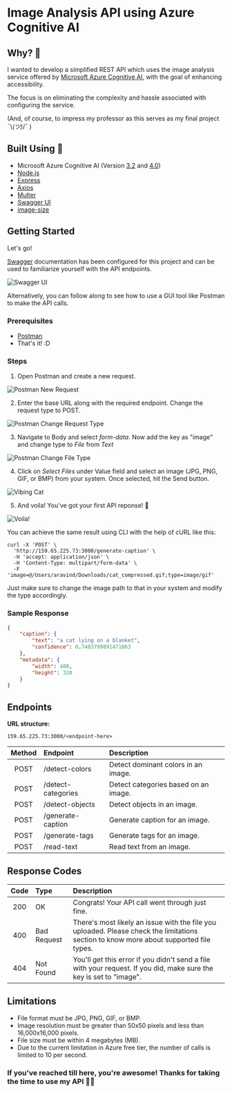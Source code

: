 # Image Analysis API using Azure Cognitive AI
## Why? 🤔

I wanted to develop a simplified REST API which uses the image analysis service offered by [Microsoft Azure Cognitive AI](https://learn.microsoft.com/en-us/azure/ai-services/computer-vision/overview-image-analysis?tabs=3-2), with the goal of enhancing accessibility.

The focus is on eliminating the complexity and hassle associated with configuring the service.

(And, of course, to impress my professor as this serves as my final project ¯\\_(ツ)_/¯ )

## Built Using 🔧

- Microsoft Azure Cognitive AI (Version [3.2](https://learn.microsoft.com/en-us/azure/ai-services/computer-vision/how-to/call-analyze-image?tabs=rest) and [4.0](https://learn.microsoft.com/en-us/azure/ai-services/computer-vision/how-to/call-analyze-image-40?pivots=programming-language-rest-api))
- [Node.js](https://nodejs.org/en)
- [Express](https://expressjs.com/)
- [Axios](https://axios-http.com/)
- [Multer](https://www.npmjs.com/package/multer)
- [Swagger UI](https://swagger.io/tools/swagger-ui/)
- [image-size](https://www.npmjs.com/package/image-size)

## Getting Started
Let's go!

[Swagger](http://159.65.225.73:3000/docs/) documentation has been configured for this project and can be used to familiarize yourself with the API endpoints.

![Swagger UI](https://i.imgur.com/EcVqscX.png)

Alternatively, you can follow along to see how to use a GUI tool like Postman to make the API calls.


### Prerequisites
- [Postman](https://www.postman.com/)
- That's it! :D

### Steps
1. Open Postman and create a new request.

![Postman New Request](https://i.imgur.com/HD7vEjA.png)

2. Enter the base URL along with the required endpoint. Change the request type to POST.

![Postman Change Request Type](https://i.imgur.com/vh5q66Q.png)

3. Navigate to Body and select *form-data*. Now add the key as "image" and change type to *File* from *Text*

![Postman Change File Type](https://i.imgur.com/t1I5I6v.png)

4. Click on *Select Files* under Value field and select an image (JPG, PNG, GIF, or BMP) from your system. Once selected, hit the Send button.

![Vibing Cat](https://s5.gifyu.com/images/SiWE9.gif)

5. And voila! You've got your first API reponse! 🎉

![Voila!](https://i.imgur.com/Xnjreoy.png)

You can achieve the same result using CLI with the help of cURL like this:
```
curl -X 'POST' \
  'http://159.65.225.73:3000/generate-caption' \
  -H 'accept: application/json' \
  -H 'Content-Type: multipart/form-data' \
  -F 'image=@/Users/aravind/Downloads/cat_compressed.gif;type=image/gif'
```
Just make sure to change the image path to that in your system and modify the type accordingly.

### Sample Response
```json
{
    "caption": {
        "text": "a cat lying on a blanket",
        "confidence": 0.7403799891471863
    },
    "metadata": {
        "width": 480,
        "height": 320
    }
}
```

## Endpoints

**URL structure:**

    159.65.225.73:3000/<endpoint-here>

| Method | Endpoint | Description |
| :--------: | :------- | :------- |
| POST | /detect-colors | Detect dominant colors in an image. |
| POST | /detect-categories | Detect categories based on an image. |
| POST | /detect-objects | Detect objects in an image. |
| POST | /generate-caption | Generate caption for an image. |
| POST | /generate-tags | Generate tags for an image. |
| POST | /read-text | Read text from an image. |


## Response Codes

| Code | Type | Description |
| :--------: | :------- | :------- |
| 200 | OK | Congrats! Your API call went through just fine. |
| 400 | Bad Request | There's most likely an issue with the file you uploaded. Please check the limitations section to know more about supported file types. |
| 404 | Not Found | You'll get this error if you didn't send a file with your request. If you did, make sure the key is set to "image". |

## Limitations
- File format must be JPG, PNG, GIF, or BMP.
- Image resolution must be greater than 50x50 pixels and less than 16,000x16,000 pixels.
- File size must be within 4 megabytes (MB).
- Due to the current limitation in Azure free tier, the number of calls is limited to 10 per second.

### If you've reached till here, you're awesome! Thanks for taking the time to use my API 🙌🏻
